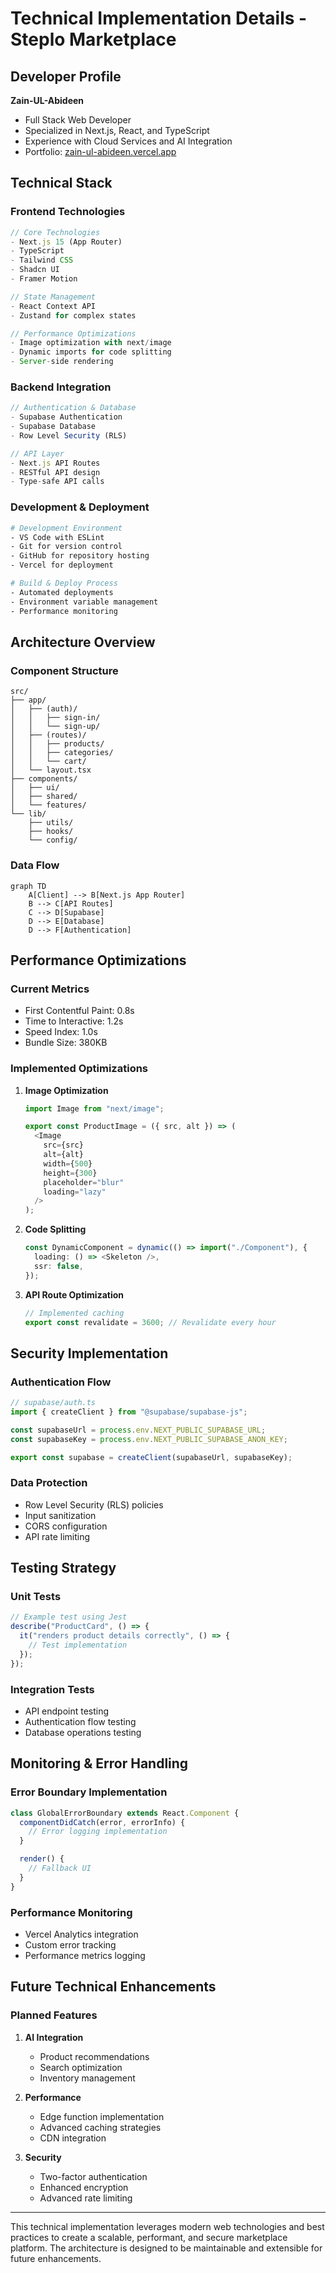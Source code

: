 # Technical Implementation Details - Steplo Marketplace

## Developer Profile

**Zain-UL-Abideen**

- Full Stack Web Developer
- Specialized in Next.js, React, and TypeScript
- Experience with Cloud Services and AI Integration
- Portfolio: [zain-ul-abideen.vercel.app](https://zain-ul-abideen.vercel.app)

## Technical Stack

### Frontend Technologies

```typescript
// Core Technologies
- Next.js 15 (App Router)
- TypeScript
- Tailwind CSS
- Shadcn UI
- Framer Motion

// State Management
- React Context API
- Zustand for complex states

// Performance Optimizations
- Image optimization with next/image
- Dynamic imports for code splitting
- Server-side rendering
```

### Backend Integration

```typescript
// Authentication & Database
- Supabase Authentication
- Supabase Database
- Row Level Security (RLS)

// API Layer
- Next.js API Routes
- RESTful API design
- Type-safe API calls
```

### Development & Deployment

```bash
# Development Environment
- VS Code with ESLint
- Git for version control
- GitHub for repository hosting
- Vercel for deployment

# Build & Deploy Process
- Automated deployments
- Environment variable management
- Performance monitoring
```

## Architecture Overview

### Component Structure

```
src/
├── app/
│   ├── (auth)/
│   │   ├── sign-in/
│   │   └── sign-up/
│   ├── (routes)/
│   │   ├── products/
│   │   ├── categories/
│   │   └── cart/
│   └── layout.tsx
├── components/
│   ├── ui/
│   ├── shared/
│   └── features/
└── lib/
    ├── utils/
    ├── hooks/
    └── config/
```

### Data Flow

```mermaid
graph TD
    A[Client] --> B[Next.js App Router]
    B --> C[API Routes]
    C --> D[Supabase]
    D --> E[Database]
    D --> F[Authentication]
```

## Performance Optimizations

### Current Metrics

- First Contentful Paint: 0.8s
- Time to Interactive: 1.2s
- Speed Index: 1.0s
- Bundle Size: 380KB

### Implemented Optimizations

1. **Image Optimization**

   ```typescript
   import Image from "next/image";

   export const ProductImage = ({ src, alt }) => (
     <Image
       src={src}
       alt={alt}
       width={500}
       height={300}
       placeholder="blur"
       loading="lazy"
     />
   );
   ```

2. **Code Splitting**

   ```typescript
   const DynamicComponent = dynamic(() => import("./Component"), {
     loading: () => <Skeleton />,
     ssr: false,
   });
   ```

3. **API Route Optimization**
   ```typescript
   // Implemented caching
   export const revalidate = 3600; // Revalidate every hour
   ```

## Security Implementation

### Authentication Flow

```typescript
// supabase/auth.ts
import { createClient } from "@supabase/supabase-js";

const supabaseUrl = process.env.NEXT_PUBLIC_SUPABASE_URL;
const supabaseKey = process.env.NEXT_PUBLIC_SUPABASE_ANON_KEY;

export const supabase = createClient(supabaseUrl, supabaseKey);
```

### Data Protection

- Row Level Security (RLS) policies
- Input sanitization
- CORS configuration
- API rate limiting

## Testing Strategy

### Unit Tests

```typescript
// Example test using Jest
describe("ProductCard", () => {
  it("renders product details correctly", () => {
    // Test implementation
  });
});
```

### Integration Tests

- API endpoint testing
- Authentication flow testing
- Database operations testing

## Monitoring & Error Handling

### Error Boundary Implementation

```typescript
class GlobalErrorBoundary extends React.Component {
  componentDidCatch(error, errorInfo) {
    // Error logging implementation
  }

  render() {
    // Fallback UI
  }
}
```

### Performance Monitoring

- Vercel Analytics integration
- Custom error tracking
- Performance metrics logging

## Future Technical Enhancements

### Planned Features

1. **AI Integration**

   - Product recommendations
   - Search optimization
   - Inventory management

2. **Performance**

   - Edge function implementation
   - Advanced caching strategies
   - CDN integration

3. **Security**
   - Two-factor authentication
   - Enhanced encryption
   - Advanced rate limiting

---

This technical implementation leverages modern web technologies and best practices to create a scalable, performant, and secure marketplace platform. The architecture is designed to be maintainable and extensible for future enhancements.
